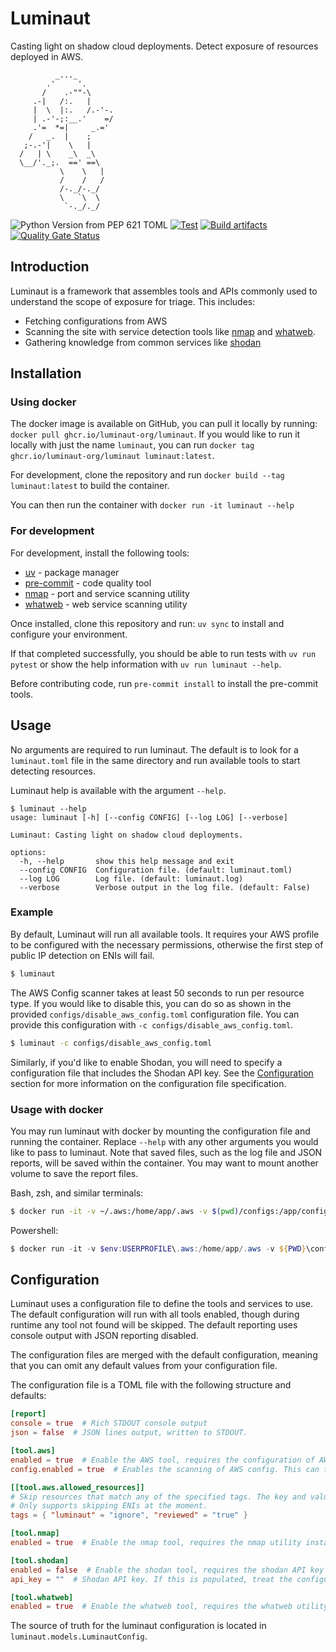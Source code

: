 # Luminaut

Casting light on shadow cloud deployments. Detect exposure of resources deployed in AWS.

```text
          _..._
        .'     '.
       /    .-""-\
     .-|   /:.   |
     |  \  |:.   /.-'-.
     | .-'-;:__.'    =/
     .'=  *=|     _.='
    /   _.  |    ;
   ;-.-'|    \   |
  /   | \    _\  _\
  \__/'._;.  ==' ==\
           \    \   |
           /    /   /
           /-._/-._/
           \   `\  \
            `-._/._/
```
![Python Version from PEP 621 TOML](https://img.shields.io/python/required-version-toml?tomlFilePath=https%3A%2F%2Fraw.githubusercontent.com%2Fluminaut-org%2Fluminaut%2Frefs%2Fheads%2Fmain%2Fpyproject.toml)
[![Test](https://github.com/luminaut-org/luminaut/actions/workflows/test.yml/badge.svg)](https://github.com/luminaut-org/luminaut/actions/workflows/test.yml)
[![Build artifacts](https://github.com/luminaut-org/luminaut/actions/workflows/build.yml/badge.svg)](https://github.com/luminaut-org/luminaut/actions/workflows/build.yml)
[![Quality Gate Status](https://sonarcloud.io/api/project_badges/measure?project=luminaut-org_luminaut&metric=alert_status)](https://sonarcloud.io/summary/new_code?id=luminaut-org_luminaut)


## Introduction

Luminaut is a framework that assembles tools and APIs commonly used to understand the scope of exposure for triage. This includes:
- Fetching configurations from AWS
- Scanning the site with service detection tools like [nmap](https://nmap.org/) and [whatweb](https://github.com/urbanadventurer/WhatWeb).
- Gathering knowledge from common services like [shodan](https://www.shodan.io/)


## Installation

### Using docker

The docker image is available on GitHub, you can pull it locally by running: `docker pull ghcr.io/luminaut-org/luminaut`. If you would like to run it locally with just the name `luminaut`, you can run `docker tag ghcr.io/luminaut-org/luminaut luminaut:latest`.

For development, clone the repository and run `docker build --tag luminaut:latest` to build the container.

You can then run the container with `docker run -it luminaut --help`

### For development

For development, install the following tools:
- [uv](https://docs.astral.sh/uv/) - package manager
- [pre-commit](https://pre-commit.com/) - code quality tool
- [nmap](https://nmap.org/) - port and service scanning utility
- [whatweb](https://github.com/urbanadventurer/WhatWeb) - web service scanning utility

Once installed, clone this repository and run: `uv sync` to install and configure your environment.

If that completed successfully, you should be able to run tests with `uv run pytest` or show the help information with `uv run luminaut --help`.

Before contributing code, run `pre-commit install` to install the pre-commit tools.

## Usage

No arguments are required to run luminaut. The default is to look for a `luminaut.toml` file in the same directory
and run available tools to start detecting resources.

Luminaut help is available with the argument `--help`.

```
$ luminaut --help                       
usage: luminaut [-h] [--config CONFIG] [--log LOG] [--verbose]

Luminaut: Casting light on shadow cloud deployments. 

options:
  -h, --help       show this help message and exit
  --config CONFIG  Configuration file. (default: luminaut.toml)
  --log LOG        Log file. (default: luminaut.log)
  --verbose        Verbose output in the log file. (default: False)
```

### Example

By default, Luminaut will run all available tools. It requires your AWS profile to be configured with the necessary permissions, otherwise the first step of public IP detection on ENIs will fail.

```bash
$ luminaut
```

The AWS Config scanner takes at least 50 seconds to run per resource type. If you would like to disable this, you can do so as shown in the provided `configs/disable_aws_config.toml` configuration file. You can provide this configuration with `-c configs/disable_aws_config.toml`.

```bash
$ luminaut -c configs/disable_aws_config.toml
```

Similarly, if you'd like to enable Shodan, you will need to specify a configuration file that includes the Shodan API key. See the [Configuration](#configuration) section for more information on the configuration file specification.

### Usage with docker

You may run luminaut with docker by mounting the configuration file and running the container. Replace `--help` with any other arguments you would like to pass to luminaut. Note that saved files, such as the log file and JSON reports, will be saved within the container. You may want to mount another volume to save the report files.

Bash, zsh, and similar terminals:
```bash
$ docker run -it -v ~/.aws:/home/app/.aws -v $(pwd)/configs:/app/configs luminaut --help
```

Powershell:
```powershell
$ docker run -it -v $env:USERPROFILE\.aws:/home/app/.aws -v ${PWD}\configs:/app/configs luminaut --help
```

## Configuration

Luminaut uses a configuration file to define the tools and services to use. The default configuration will run with all tools enabled, though during runtime any tool not found will be skipped. The default reporting uses console output with JSON reporting disabled.

The configuration files are merged with the default configuration, meaning that you can omit any default values from your configuration file.

The configuration file is a TOML file with the following structure and defaults:

```toml
[report]
console = true  # Rich STDOUT console output
json = false  # JSON lines output, written to STDOUT.

[tool.aws]
enabled = true  # Enable the AWS tool, requires the configuration of AWS credentials.
config.enabled = true  # Enables the scanning of AWS config. This can take a long time to run, as it scans all resource history.

[[tool.aws.allowed_resources]]
# Skip resources that match any of the specified tags. The key and value are case-sensitive.
# Only supports skipping ENIs at the moment.
tags = { "luminaut" = "ignore", "reviewed" = "true" }

[tool.nmap]
enabled = true  # Enable the nmap tool, requires the nmap utility installed and on the system path.

[tool.shodan]
enabled = false  # Enable the shodan tool, requires the shodan API key to be set in the configuration.
api_key = ""  # Shodan API key. If this is populated, treat the configuration file as a secret.

[tool.whatweb]
enabled = true  # Enable the whatweb tool, requires the whatweb utility installed and on the system path.
```

The source of truth for the luminaut configuration is located in `luminaut.models.LuminautConfig`.
